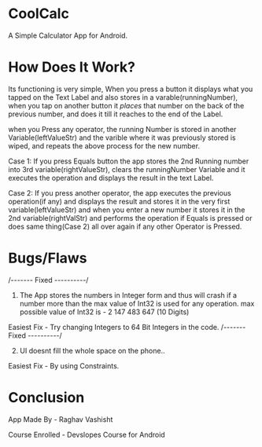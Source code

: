 # CoolCalc
A Simple Calculator App for Android.

# How Does It Work?
Its functioning is very simple, When you press a button it displays what you tapped on the Text Label and also stores in a varable(runningNumber),
when you tap on another button it <i>places</i> that number on the back of the previous number, and does it till it reaches to the end of the Label.

when you Press any operator, the running Number is stored in another Variable(leftValueStr) and the varible where it was previously stored is wiped, and repeats the above process for the new number.

Case 1:
If you press Equals button the app stores the 2nd Running number into 3rd variable(rightValueStr), clears the runningNumber Variable and it executes the operation and displays the result in the text Label.

Case 2:
If you press another operator, the app executes the previous operation(if any) and displays the result and stores it in the very first variable(leftValueStr) and when you enter a new number it stores it in the 2nd variable(rightValStr) and performs the operation if Equals is pressed or does same thing(Case 2) all over again if any other Operator is Pressed.

# Bugs/Flaws

/------- Fixed ----------/
1) The App stores the numbers in Integer form and thus will crash if a number more than the max value of Int32 is used for any operation.
max possible value of Int32 is - 2 147 483 647 (10 Digits)


Easiest Fix - Try changing Integers to 64 Bit Integers in the code.
/------- Fixed ----------/


2) UI doesnt fill the whole space on the phone..


Easiest Fix - By using Constraints.

# Conclusion

App Made By - Raghav Vashisht

Course Enrolled - Devslopes Course for Android
